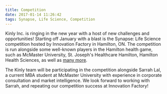 ```yaml
---
title: Competition
date: 2017-01-14 11:26:42
tags: Synapse, Life Science, Competition
---
```


Kinly Inc. is ringing in the new year with a host of new challenges and opportunities! Starting off January with a blast is the Synapse: Life Science competition hosted by Innovation Factory in Hamilton, ON. The competition is run alongside some well-known players in the Hamilton health game, such as McMaster University, St. Joseph's Healthcare Hamilton, Hamilton Health Sciences, as well as [many more](http://www.synapselifescience.com/sponsors).

The Kinly team will be participating in the competition alongside Sarrah Lal, a current MBA student at McMaster University with experience in corporate consultation and market intelligence. We look forward to working with Sarrah, and repeating our competition success at Innovation Factory!
